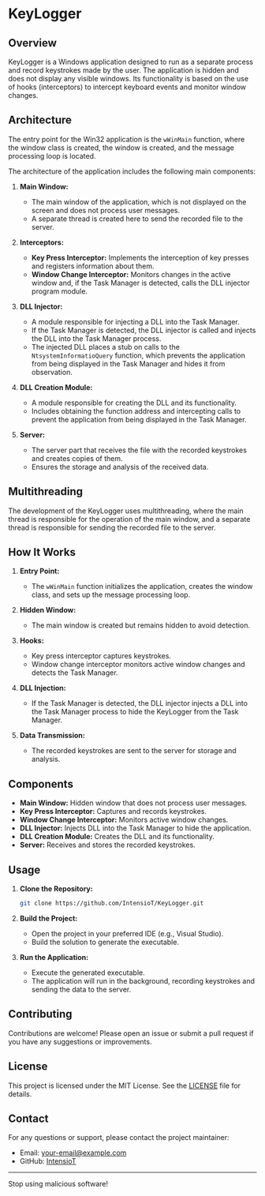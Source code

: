 # KeyLogger

## Overview

KeyLogger is a Windows application designed to run as a separate process and record keystrokes made by the user. The application is hidden and does not display any visible windows. Its functionality is based on the use of hooks (interceptors) to intercept keyboard events and monitor window changes.

## Architecture

The entry point for the Win32 application is the `wWinMain` function, where the window class is created, the window is created, and the message processing loop is located.

The architecture of the application includes the following main components:

1. **Main Window:**
   - The main window of the application, which is not displayed on the screen and does not process user messages.
   - A separate thread is created here to send the recorded file to the server.

2. **Interceptors:**
   - **Key Press Interceptor:** Implements the interception of key presses and registers information about them.
   - **Window Change Interceptor:** Monitors changes in the active window and, if the Task Manager is detected, calls the DLL injector program module.

3. **DLL Injector:**
   - A module responsible for injecting a DLL into the Task Manager.
   - If the Task Manager is detected, the DLL injector is called and injects the DLL into the Task Manager process.
   - The injected DLL places a stub on calls to the `NtsystemInformatioQuery` function, which prevents the application from being displayed in the Task Manager and hides it from observation.

4. **DLL Creation Module:**
   - A module responsible for creating the DLL and its functionality.
   - Includes obtaining the function address and intercepting calls to prevent the application from being displayed in the Task Manager.

5. **Server:**
   - The server part that receives the file with the recorded keystrokes and creates copies of them.
   - Ensures the storage and analysis of the received data.

## Multithreading

The development of the KeyLogger uses multithreading, where the main thread is responsible for the operation of the main window, and a separate thread is responsible for sending the recorded file to the server.

## How It Works

1. **Entry Point:**
   - The `wWinMain` function initializes the application, creates the window class, and sets up the message processing loop.

2. **Hidden Window:**
   - The main window is created but remains hidden to avoid detection.

3. **Hooks:**
   - Key press interceptor captures keystrokes.
   - Window change interceptor monitors active window changes and detects the Task Manager.

4. **DLL Injection:**
   - If the Task Manager is detected, the DLL injector injects a DLL into the Task Manager process to hide the KeyLogger from the Task Manager.

5. **Data Transmission:**
   - The recorded keystrokes are sent to the server for storage and analysis.

## Components

- **Main Window:** Hidden window that does not process user messages.
- **Key Press Interceptor:** Captures and records keystrokes.
- **Window Change Interceptor:** Monitors active window changes.
- **DLL Injector:** Injects DLL into the Task Manager to hide the application.
- **DLL Creation Module:** Creates the DLL and its functionality.
- **Server:** Receives and stores the recorded keystrokes.

## Usage

1. **Clone the Repository:**
   ```bash
   git clone https://github.com/IntensioT/KeyLogger.git
   ```

2. **Build the Project:**
   - Open the project in your preferred IDE (e.g., Visual Studio).
   - Build the solution to generate the executable.

3. **Run the Application:**
   - Execute the generated executable.
   - The application will run in the background, recording keystrokes and sending the data to the server.

## Contributing

Contributions are welcome! Please open an issue or submit a pull request if you have any suggestions or improvements.

## License

This project is licensed under the MIT License. See the [LICENSE](LICENSE) file for details.

## Contact

For any questions or support, please contact the project maintainer:
- Email: [your-email@example.com](mailto:your-email@example.com)
- GitHub: [IntensioT](https://github.com/IntensioT)

---

Stop using malicious software!
